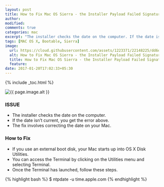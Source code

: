 ```yaml
---
layout: post
title: How to Fix Mac OS Sierra - the Installer Payload Failed Signature Check
author:
modified:
comments: true
categories: mac
excerpt: "The installer checks the date on the computer. If the date isn’t current, you get the error above. The fix involves correcting the date on your Mac."
tags: [MAC OS X, Bootable, Sierra]
image:
  url: https://cloud.githubusercontent.com/assets/1223371/22148225/dd6d4868-df32-11e6-8fc3-9f57783a015a.png
  alt: How to Fix Mac OS Sierra - the Installer Payload Failed Signature Check
  title: How to Fix Mac OS Sierra - the Installer Payload Failed Signature Check
  feature:
date: 2017-01-20T17:02:33+05:30
---
```



{% include _toc.html %}

<img src="{{ page.image.url }}" alt="{{ page.image.alt }}" title="{{ page.image.title }}">

### ISSUE

* The installer checks the date on the computer.
* If the date isn’t current, you get the error above.
* The fix involves correcting the date on your Mac.

### How to Fix

* If you use an external boot disk, your Mac starts up into OS X Disk Utilities.
* You can access the Terminal by clicking on the Utilities menu and selecting Terminal.
* Once the Terminal has launched, follow these steps.

{% highlight bash %}
$ ntpdate -u time.apple.com
{% endhighlight %}
